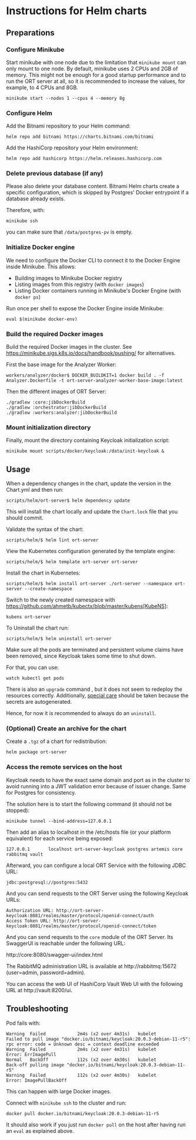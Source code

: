 # Instructions for Helm charts

## Preparations

### Configure Minikube

Start minikube with one node due to the limitation that `minikube mount` can only mount to one node.
By default, minikube uses 2 CPUs and 2GB of memory.
This might not be enough for a good startup performance and to run the ORT server at all, so it is recommended to increase the values, for example, to 4 CPUs and 8GB.

```shell
minikube start --nodes 1 --cpus 4 --memory 8g
```

### Configure Helm

Add the Bitnami repository to your Helm command:

```shell
helm repo add bitnami https://charts.bitnami.com/bitnami
```

Add the HashiCorp repository your Helm environment:

```shell
helm repo add hashicorp https://helm.releases.hashicorp.com
```

### Delete previous database (if any)

Please also delete your database content.
Bitnami Helm charts create a specific configuration, which is skipped by Postgres' Docker entrypoint if a database already exists.

Therefore, with:

```shell
minikube ssh
```

you can make sure that `/data/postgres-pv` is empty.

### Initialize Docker engine

We need to configure the Docker CLI to connect it to the Docker Engine inside Minikube. This allows:

- Building images to Minikube Docker registry
- Listing images from this registry (with `docker images`)
- Listing Docker containers running in Minikube's Docker Engine (with `docker ps`)

Run once per shell to expose the Docker Engine inside Minikube:

```shell
eval $(minikube docker-env)
```

### Build the required Docker images

Build the required Docker images in the cluster.
See https://minikube.sigs.k8s.io/docs/handbook/pushing/ for alternatives.

First the base image for the Analyzer Worker:

```shell
workers/analyzer/docker$ DOCKER_BUILDKIT=1 docker build . -f Analyzer.Dockerfile -t ort-server-analyzer-worker-base-image:latest
```

Then the different images of ORT Server:

```shell
./gradlew :core:jibDockerBuild
./gradlew :orchestrator:jibDockerBuild
./gradlew :workers:analyzer:jibDockerBuild
```

### Mount initialization directory

Finally, mount the directory containing Keycloak initialization script:

```shell
minikube mount scripts/docker/keycloak:/data/init-keycloak &
```

## Usage

When a dependency changes in the chart, update the version in the Chart.yml and then run:

```shell
scripts/helm/ort-server$ helm dependency update
```

This will install the chart locally and update the `Chart.lock` file that you should commit.

Validate the syntax of the chart:

```shell
scripts/helm/$ helm lint ort-server
```

View the Kubernetes configuration generated by the template engine:

```shell
scripts/helm/$ helm template ort-server ort-server
```

Install the chart in Kubernetes:

```shell
scripts/helm/$ helm install ort-server ./ort-server --namespace ort-server --create-namespace
```

Switch to the newly created namespace with https://github.com/ahmetb/kubectx/blob/master/kubens[KubeNS]:

```shell
kubens ort-server
```

To Uninstall the chart run:

```shell
scripts/helm/$ helm uninstall ort-server
```

Make sure all the pods are terminated and persistent volume claims have been removed, since Keycloak takes some time to shut down.

For that, you can use:

```shell
watch kubectl get pods
```

There is also an `upgrade` command , but it does not seem to redeploy the resources correctly.
Additionally, [special care](https://docs.bitnami.com/kubernetes/infrastructure/postgresql/administration/upgrade/) should be taken because the secrets are autogenerated.

Hence, for now it is recommended to always do an `uninstall`.

### (Optional) Create an archive for the chart

Create a `.tgz` of a chart for redistribution:

```shell
helm package ort-server
```

### Access the remote services on the host

Keycloak needs to have the exact same domain and port as in the cluster to avoid running into a JWT validation error because of issuer change.
Same for Postgres for consistency.

The solution here is to start the following command (it should not be stopped):

```shell
minikube tunnel --bind-address=127.0.0.1
```

Then add an alias to localhost in the /etc/hosts file (or your platform equivalent) for each service being exposed:

    127.0.0.1       localhost ort-server-keycloak postgres artemis core rabbitmq vault

Afterward, you can configure a local ORT Service with the following JDBC URL:

    jdbc:postgresql://postgres:5432

And you can send requests to the ORT Server using the following Keycloak URLs:

    Authorization URL: http://ort-server-keycloak:8081/realms/master/protocol/openid-connect/auth
    Access Token URL: http://ort-server-keycloak:8081/realms/master/protocol/openid-connect/token

And you can send requests to the `core` module of the ORT Server.
Its SwaggerUI is reachable under the following URL:

http://core:8080/swagger-ui/index.html

The RabbitMQ administration URL is available at http://rabbitmq:15672 (user=admin, password=admin).

You can access the web UI of HashiCorp Vault Web UI with the following URL at http://vault:8200/ui.

## Troubleshooting

Pod fails with:

    Warning  Failed            2m4s (x2 over 4m31s)   kubelet            Failed to pull image "docker.io/bitnami/keycloak:20.0.3-debian-11-r5": rpc error: code = Unknown desc = context deadline exceeded
    Warning  Failed            2m4s (x2 over 4m31s)   kubelet            Error: ErrImagePull
    Normal   BackOff           112s (x2 over 4m30s)   kubelet            Back-off pulling image "docker.io/bitnami/keycloak:20.0.3-debian-11-r5"
    Warning  Failed            112s (x2 over 4m30s)   kubelet            Error: ImagePullBackOff

This can happen with large Docker images.

Connect with `minikube ssh` to the cluster and run:

```shell
docker pull docker.io/bitnami/keycloak:20.0.3-debian-11-r5
```

It should also work if you just run `docker pull` on the host after having run an `eval` as explained above.
